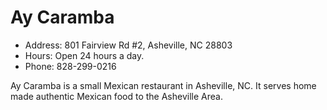 # Ay Caramba

* Address: 801 Fairview Rd #2, Asheville, NC 28803
* Hours: Open 24 hours a day.
* Phone: 828-299-0216

Ay Caramba is a small Mexican restaurant in Asheville, NC.  It serves home made authentic Mexican food to the Asheville Area.
